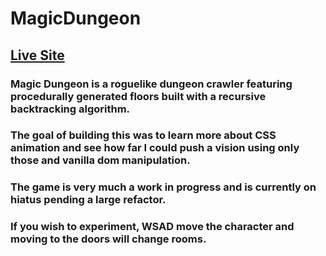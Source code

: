 # MagicDungeon

## [Live Site](http://omarmabbasi.github.io/MagicDungeon/dist)

### Magic Dungeon is a roguelike dungeon crawler featuring procedurally generated floors built with a recursive backtracking algorithm. 

### The goal of building this was to learn more about CSS animation and see how far I could push a vision using only those and vanilla dom manipulation.

### The game is very much a work in progress and is currently on hiatus pending a large refactor.

### If you wish to experiment, WSAD move the character and moving to the doors will change rooms.
